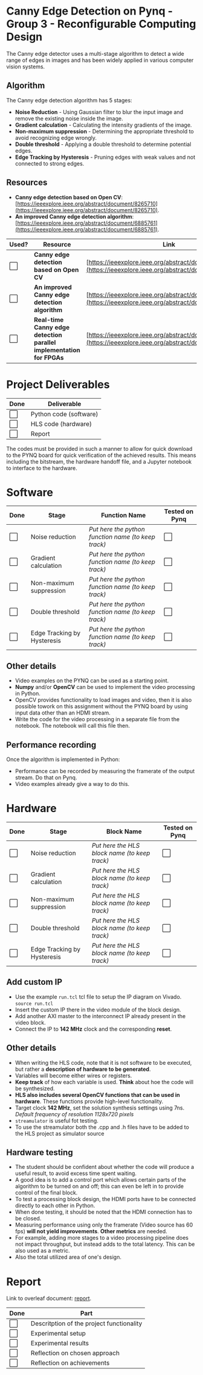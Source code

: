 # Canny Edge Detection on Pynq - Group 3 - Reconfigurable Computing Design
The Canny edge detector uses a multi-stage algorithm to detect a wide range of edges in images and has been widely applied in various computer vision systems. 

## Algorithm
The Canny edge detection algorithm has 5 stages:
- **Noise Reduction** - Using Gaussian filter to blur the input image and remove the existing noise inside the image.
- **Gradient calculation** - Calculating the intensity gradients of the image.
- **Non-maximum suppression** - Determining the appropriate threshold to avoid recognizing edge wrongly.
- **Double threshold** - Applying a double threshold to determine potential edges.
- **Edge Tracking by Hysteresis** - Pruning edges with weak values and not connected to strong edges.

## Resources
- **Canny edge detection based on Open CV**: [https://ieeexplore.ieee.org/abstract/document/8265710](https://ieeexplore.ieee.org/abstract/document/8265710).
- **An improved Canny edge detection algorithm**: [https://ieeexplore.ieee.org/abstract/document/6885761](https://ieeexplore.ieee.org/abstract/document/6885761). 

| Used?                | Resource                                                             | Link                                                                                                           |
| -------------------- | -------------------------------------------------------------------- | -------------------------------------------------------------------------------------------------------------- |
| :white_large_square: | **Canny edge detection based on Open CV**                            | [https://ieeexplore.ieee.org/abstract/document/8265710](https://ieeexplore.ieee.org/abstract/document/8265710) |
| :white_large_square: | **An improved Canny edge detection algorithm**                       | [https://ieeexplore.ieee.org/abstract/document/6885761](https://ieeexplore.ieee.org/abstract/document/6885761) |
| :white_large_square: | **Real-time Canny edge detection parallel implementation for FPGAs** | [https://ieeexplore.ieee.org/abstract/document/5724558](https://ieeexplore.ieee.org/abstract/document/5724558) |

# Project Deliverables
<!-- :white_large_square: and :heavy_check_mark: -->

| Done                 | Deliverable            |
| -------------------- | ---------------------- |
| :white_large_square: | Python code (software) |
| :white_large_square: | HLS code (hardware)    |
| :white_large_square: | Report                 |

The codes must be provided in such a manner to allow for quick download to the PYNQ board for quick verification of the achieved results. This means including the bitstream, the hardware handoff file, and a Jupyter notebook to interface to the hardware.

# Software
<!-- :white_large_square: and :heavy_check_mark: -->

| Done                 | Stage                       | Function Name                                       | Tested on Pynq       |
| -------------------- | --------------------------- | --------------------------------------------------- | -------------------- |
| :white_large_square: | Noise reduction             | *Put here the python function name (to keep track)* | :white_large_square: |
| :white_large_square: | Gradient calculation        | *Put here the python function name (to keep track)* | :white_large_square: |
| :white_large_square: | Non-maximum suppression     | *Put here the python function name (to keep track)* | :white_large_square: |
| :white_large_square: | Double threshold            | *Put here the python function name (to keep track)* | :white_large_square: |
| :white_large_square: | Edge Tracking by Hysteresis | *Put here the python function name (to keep track)* | :white_large_square: |

## Other details
- Video examples on the PYNQ can be used as a starting point.
- **Numpy** and/or **OpenCV** can be used to implement the video processing in Python.
- OpenCV provides functionality to load images and video, then it is also possible towork on this assignment without the PYNQ board by using input data other than an HDMI stream.
- Write the code for the video processing in a separate file from the notebook. The notebook will call this file then.

## Performance recording
Once the algorithm is implemented in Python:
- Performance can be recorded by measuring the framerate of the output stream. Do that on Pynq.
- Video examples already give a way to do this.

# Hardware
| Done                 | Stage                       | Block Name                                    | Tested on Pynq       |
| -------------------- | --------------------------- | --------------------------------------------- | -------------------- |
| :white_large_square: | Noise reduction             | *Put here the HLS block name (to keep track)* | :white_large_square: |
| :white_large_square: | Gradient calculation        | *Put here the HLS block name (to keep track)* | :white_large_square: |
| :white_large_square: | Non-maximum suppression     | *Put here the HLS block name (to keep track)* | :white_large_square: |
| :white_large_square: | Double threshold            | *Put here the HLS block name (to keep track)* | :white_large_square: |
| :white_large_square: | Edge Tracking by Hysteresis | *Put here the HLS block name (to keep track)* | :white_large_square: |

## Add custom IP
- Use the example `run.tcl` tcl file to setup the IP diagram on Vivado. `source run.tcl`
- Insert the custom IP there in the video module of the block design.
- Add another AXI master to the interconnect IP already present in the video block.
- Connect the IP to **142 MHz** clock and the corresponding **reset**.

## Other details
- When writing the HLS code, note that it is not software to be executed, but rather a **description of hardware to be generated**.
- Variables will become either wires or registers.
- **Keep track** of how each variable is used. **Think** about hoe the code will be synthesized.
- **HLS also includes several OpenCV functions that can be used in hardware**. These functions provide high-level functionality.
- Target clock **142 MHz**, set the solution synthesis settings using 7ns. *Default frequency of resolution 1128x720 pixels*
- `streamulator` is useful fot testing.
- To use the streamulator both the .cpp and .h files have to be added to the HLS project as simulator source

## Hardware testing
- The student should be confident about whether the code will produce a useful result, to avoid excess time spent waiting. 
- A good idea is to add a control port which allows certain parts of the algorithm to be turned on and off; this can even be left in to provide control of the final block.
- To test a processing block design, the HDMI ports have to be connected directly to each other in Python.
- When done testing, it should be noted that the HDMI connection has to be closed.
- Measuring performance using only the framerate (Video source has 60 fps) **will not yield improvements**. **Other metrics** are needed.
- For example, adding more stages to a video processing pipeline does not impact throughput, but instead adds to the total latency. This can be also used as a metric.
- Also the total utilized area of one's design.

# Report
Link to overleaf document: [report]().

| Done                 | Part                                      |
| -------------------- | ----------------------------------------- |
| :white_large_square: | Descritption of the project functionality |
| :white_large_square: | Experimental setup                        |
| :white_large_square: | Experimental results                      |
| :white_large_square: | Reflection on chosen approach             |
| :white_large_square: | Reflection on achievements                |

